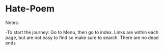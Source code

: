 # Hate-Poem
Notes:

-To start the journey:
  Go to Menu,
  then go to index.
Links are within each page, but are not easy to find so make sure to search.
There are no dead ends
